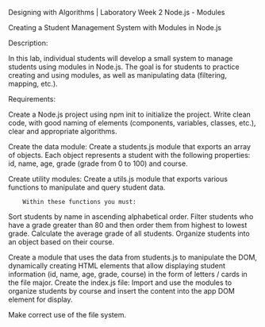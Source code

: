 Designing with Algorithms | Laboratory Week 2
Node.js - Modules

Creating a Student Management System with Modules in Node.js

Description:

In this lab, individual students will develop a small system to manage students using modules in Node.js. The goal is for students to practice creating and using modules, as well as manipulating data (filtering, mapping, etc.).

Requirements:

Create a Node.js project using npm init to initialize the project.
Write clean code, with good naming of elements (components, variables, classes, etc.), clear and appropriate algorithms.

Create the data module: Create a students.js module that exports an array of objects. Each object represents a student with the following properties: id, name, age, grade (grade from 0 to 100) and course.

Create utility modules: Create a utils.js module that exports various functions to manipulate and query student data.

		Within these functions you must:
Sort students by name in ascending alphabetical order.
Filter students who have a grade greater than 80 and then order them from highest to lowest grade.
Calculate the average grade of all students.
Organize students into an object based on their course.

Create a module that uses the data from students.js to manipulate the DOM, dynamically creating HTML elements that allow displaying student information (id, name, age, grade, course) in the form of letters / cards in the file major. 
Create the index.js file: Import and use the modules to organize students by course and insert the content into the app DOM element for display.

Make correct use of the file system.